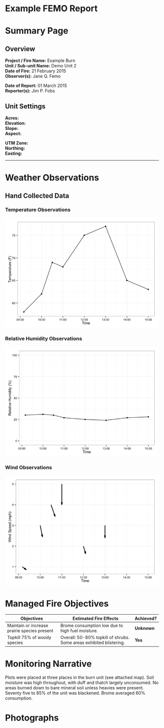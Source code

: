 # Example FEMO Report



# Summary Page

## Overview

<!-- Make sure to include two spaces after each item to create a line break. -->

**Project / Fire Name:**  Example Burn  
**Unit / Sub-unit Name:**  Demo Unit 2  
**Date of Fire:**  21 February 2015  
**Observer(s):**  Jane Q. Femo  
  
    
**Date of Report:**  01 March 2015  
**Reporter(s):**  Jim P. Fobs  

## Unit Settings

**Acres:**  
**Elevation:**  
**Slope:**  
**Aspect:**  
  
  
**UTM Zone:**  
**Northing:**  
**Easting:**  

********
# Weather Observations

<!-- ## Kestrel Data  -->
<!-- The line above will control whether kestrel data is include as a header.  -->
<!--  Remove the brackets to make it appear.                                   -->



## Hand Collected Data

### Temperature Observations



![plot of chunk TemperatureObservations](./ExampleFEMOReport_files/figure-html/TemperatureObservations.png) 

### Relative Humidity Observations

![plot of chunk RHObservations](./ExampleFEMOReport_files/figure-html/RHObservations.png) 

### Wind Observations

![plot of chunk WindObservations](./ExampleFEMOReport_files/figure-html/WindObservations.png) 

# Managed Fire Objectives

  Objectives  | Estimated Fire Effects     |      Achieved?
--------------|----------------------------|----------------------
Maintain or increase prairie species present | Brome consumption low due to high fuel moisture.| **Unknown**
Topkill 75% of woody species | Overall: 50-80% topkill of shrubs. Some areas exhibited blistering. | **Yes**


# Monitoring Narrative

Plots were placed at three places in the burn unit (see attached map).  Soil moisture was high throughout, with duff and thatch largely unconsumed.  No areas burned down to bare mineral soil unless heavies were present.  Seventy five to 85% of the unit was blackened.  Brome averaged 60% consumption.

# Photographs

